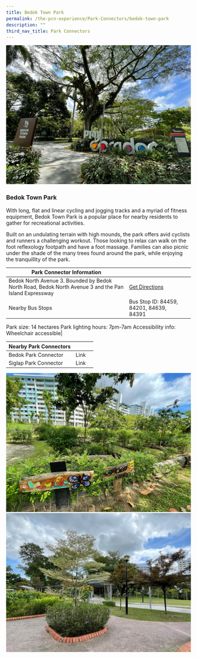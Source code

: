 ```yaml
---
title: Bedok Town Park
permalink: /the-pcn-experience/Park-Connectors/bedok-town-park
description: ""
third_nav_title: Park Connectors
---
```

![](/images/Play%20Corridor%20at%20Bedok%20Town%20Park.jpeg)

### Bedok Town Park

With long, flat and linear cycling and jogging tracks and a myriad of fitness equipment, Bedok Town Park is a popular place for nearby residents to gather for recreational activities.

Built on an undulating terrain with high mounds, the park offers avid cyclists and runners a challenging workout. Those looking to relax can walk on the foot reflexology footpath and have a foot massage. Families can also picnic under the shade of the many trees found around the park, while enjoying the tranquillity of the park.

| **Park Connector Information** | ||
| -------- | -------- | -------- |
| Bedok North Avenue 3. Bounded by Bedok North Road, Bedok North Avenue 3 and the Pan Island Expressway   | [Get Directions](https://www.onemap.gov.sg/main/v2/?lat=1.3343354477936453&lng=103.92087012071492) |
Nearby Bus Stops | Bus Stop ID: 84459, 84201, 84639, 84391
Park size: 14 hectares
Park lighting hours: 7pm-7am
Accessibility info: Wheelchair accessible|


| **Nearby Park Connectors** | ||
| -------- | -------- | -------- |
| Bedok Park Connector | Link
Siglap Park Connector| Link |

![](/images/Nature%20Playgarden%20at%20Bedok%20Town%20Park.jpeg)
![](/images/Therapeutic%20Garden%20Project%20by%20Student%20Run%20Park%20Programme%20at%20Bedok%20Town%20Park.jpeg)